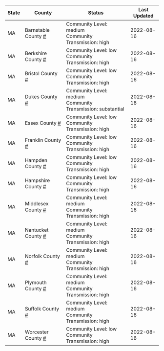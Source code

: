 State | County | Status | Last Updated
--- | --- | --- | --- 
MA | Barnstable County <a href="#barnstable_county">#</a> | <a name="barnstable_county"></a>Community Level: medium<br/>Community Transmission: high | 2022-08-16
MA | Berkshire County <a href="#berkshire_county">#</a> | <a name="berkshire_county"></a>Community Level: low<br/>Community Transmission: high | 2022-08-16
MA | Bristol County <a href="#bristol_county">#</a> | <a name="bristol_county"></a>Community Level: low<br/>Community Transmission: high | 2022-08-16
MA | Dukes County <a href="#dukes_county">#</a> | <a name="dukes_county"></a>Community Level: medium<br/>Community Transmission: substantial | 2022-08-16
MA | Essex County <a href="#essex_county">#</a> | <a name="essex_county"></a>Community Level: low<br/>Community Transmission: high | 2022-08-16
MA | Franklin County <a href="#franklin_county">#</a> | <a name="franklin_county"></a>Community Level: low<br/>Community Transmission: high | 2022-08-16
MA | Hampden County <a href="#hampden_county">#</a> | <a name="hampden_county"></a>Community Level: low<br/>Community Transmission: high | 2022-08-16
MA | Hampshire County <a href="#hampshire_county">#</a> | <a name="hampshire_county"></a>Community Level: low<br/>Community Transmission: high | 2022-08-16
MA | Middlesex County <a href="#middlesex_county">#</a> | <a name="middlesex_county"></a>Community Level: medium<br/>Community Transmission: high | 2022-08-16
MA | Nantucket County <a href="#nantucket_county">#</a> | <a name="nantucket_county"></a>Community Level: medium<br/>Community Transmission: high | 2022-08-16
MA | Norfolk County <a href="#norfolk_county">#</a> | <a name="norfolk_county"></a>Community Level: medium<br/>Community Transmission: high | 2022-08-16
MA | Plymouth County <a href="#plymouth_county">#</a> | <a name="plymouth_county"></a>Community Level: medium<br/>Community Transmission: high | 2022-08-16
MA | Suffolk County <a href="#suffolk_county">#</a> | <a name="suffolk_county"></a>Community Level: medium<br/>Community Transmission: high | 2022-08-16
MA | Worcester County <a href="#worcester_county">#</a> | <a name="worcester_county"></a>Community Level: low<br/>Community Transmission: high | 2022-08-16
